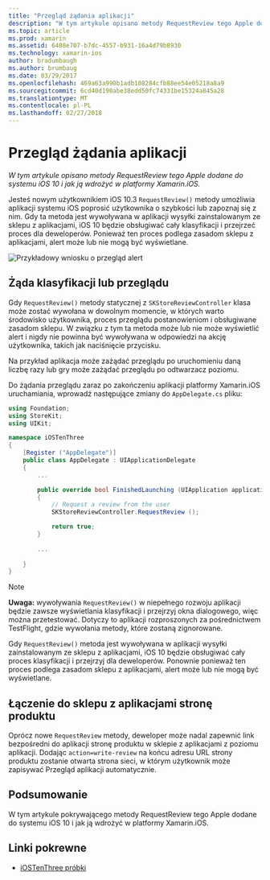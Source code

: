 ```yaml
---
title: "Przegląd żądania aplikacji"
description: "W tym artykule opisano metody RequestReview tego Apple dodane do systemu iOS 10 i jak ją wdrożyć w platformy Xamarin.iOS."
ms.topic: article
ms.prod: xamarin
ms.assetid: 6408e707-b7dc-4557-b931-16a4d79b8930
ms.technology: xamarin-ios
author: bradumbaugh
ms.author: brumbaug
ms.date: 03/29/2017
ms.openlocfilehash: 469a63a990b1adb108284cfb88ee54e05218a8a9
ms.sourcegitcommit: 6cd40d190abe38edd50fc74331be15324a845a28
ms.translationtype: MT
ms.contentlocale: pl-PL
ms.lasthandoff: 02/27/2018
---
```

# <a name="request-app-review"></a>Przegląd żądania aplikacji

_W tym artykule opisano metody RequestReview tego Apple dodane do systemu iOS 10 i jak ją wdrożyć w platformy Xamarin.iOS._

Jesteś nowym użytkownikiem iOS 10.3 `RequestReview()` metody umożliwia aplikacji systemu iOS poprosić użytkownika o szybkości lub zapoznaj się z nim. Gdy ta metoda jest wywoływana w aplikacji wysyłki zainstalowanym ze sklepu z aplikacjami, iOS 10 będzie obsługiwać cały klasyfikacji i przejrzeć proces dla deweloperów. Ponieważ ten proces podlega zasadom sklepu z aplikacjami, alert może lub nie mogą być wyświetlane.

![](request-app-review-images/review01.png "Przykładowy wniosku o przegląd alert")

## <a name="requesting-a-rating-or-review"></a>Żąda klasyfikacji lub przeglądu

Gdy `RequestReview()` metody statycznej z `SKStoreReviewController` klasa może zostać wywołana w dowolnym momencie, w których warto środowisko użytkownika, proces przeglądu postanowieniom i obsługiwane zasadom sklepu. W związku z tym ta metoda może lub nie może wyświetlić alert i nigdy nie powinna być wywoływana w odpowiedzi na akcję użytkownika, takich jak naciśnięcie przycisku.

Na przykład aplikacja może zażądać przeglądu po uruchomieniu daną liczbę razy lub gry może zażądać przeglądu po odtwarzacz poziomu.

Do żądania przeglądu zaraz po zakończeniu aplikacji platformy Xamarin.iOS uruchamiania, wprowadź następujące zmiany do `AppDelegate.cs` pliku:

```csharp
using Foundation;
using StoreKit;
using UIKit;

namespace iOSTenThree
{
    [Register ("AppDelegate")]
    public class AppDelegate : UIApplicationDelegate
    {
        ...

        public override bool FinishedLaunching (UIApplication application, NSDictionary launchOptions)
        {
            // Request a review from the user
            SKStoreReviewController.RequestReview ();

            return true;
        }
        
        ...
        
    }
}
```

> [!NOTE]
> **Uwaga:** wywoływania `RequestReview()` w niepełnego rozwoju aplikacji będzie zawsze wyświetlania klasyfikacji i przejrzyj okna dialogowego, więc można przetestować. Dotyczy to aplikacji rozproszonych za pośrednictwem TestFlight, gdzie wywołania metody, które zostaną zignorowane.

Gdy `RequestReview()` metoda jest wywoływana w aplikacji wysyłki zainstalowanym ze sklepu z aplikacjami, iOS 10 będzie obsługiwać cały proces klasyfikacji i przejrzyj dla deweloperów. Ponownie ponieważ ten proces podlega zasadom sklepu z aplikacjami, alert może lub nie mogą być wyświetlane.

## <a name="linking-to-an-app-store-product-page"></a>Łączenie do sklepu z aplikacjami stronę produktu 

Oprócz nowe `RequestReview` metody, deweloper może nadal zapewnić link bezpośredni do aplikacji stronę produktu w sklepie z aplikacjami z poziomu aplikacji. Dodając `action=write-review` na końcu adresu URL strony produktu zostanie otwarta strona sieci, w którym użytkownik może zapisywać Przegląd aplikacji automatycznie. 

## <a name="summary"></a>Podsumowanie

W tym artykule pokrywającego metody RequestReview tego Apple dodane do systemu iOS 10 i jak ją wdrożyć w platformy Xamarin.iOS.



## <a name="related-links"></a>Linki pokrewne

- [iOSTenThree próbki](https://developer.xamarin.com/samples/ios/iOS10/iOSTenThree)
